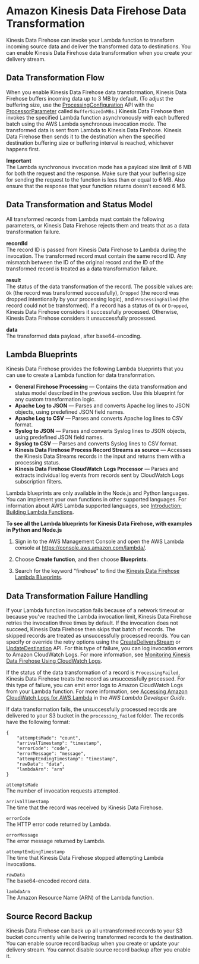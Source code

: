 # Amazon Kinesis Data Firehose Data Transformation<a name="data-transformation"></a>

Kinesis Data Firehose can invoke your Lambda function to transform incoming source data and deliver the transformed data to destinations\. You can enable Kinesis Data Firehose data transformation when you create your delivery stream\.

## Data Transformation Flow<a name="data-transformation-flow"></a>

When you enable Kinesis Data Firehose data transformation, Kinesis Data Firehose buffers incoming data up to 3 MB by default\. \(To adjust the buffering size, use the [ProcessingConfiguration](https://docs.aws.amazon.com/firehose/latest/APIReference/API_ProcessingConfiguration.html) API with the [ProcessorParameter](https://docs.aws.amazon.com/firehose/latest/APIReference/API_ProcessorParameter.html) called `BufferSizeInMBs`\.\) Kinesis Data Firehose then invokes the specified Lambda function asynchronously with each buffered batch using the AWS Lambda synchronous invocation mode\. The transformed data is sent from Lambda to Kinesis Data Firehose\. Kinesis Data Firehose then sends it to the destination when the specified destination buffering size or buffering interval is reached, whichever happens first\.

**Important**  
The Lambda synchronous invocation mode has a payload size limit of 6 MB for both the request and the response\. Make sure that your buffering size for sending the request to the function is less than or equal to 6 MB\. Also ensure that the response that your function returns doesn't exceed 6 MB\.

## Data Transformation and Status Model<a name="data-transformation-status-model"></a>

All transformed records from Lambda must contain the following parameters, or Kinesis Data Firehose rejects them and treats that as a data transformation failure\.

**recordId**  
The record ID is passed from Kinesis Data Firehose to Lambda during the invocation\. The transformed record must contain the same record ID\. Any mismatch between the ID of the original record and the ID of the transformed record is treated as a data transformation failure\.

**result**  
The status of the data transformation of the record\. The possible values are: `Ok` \(the record was transformed successfully\), `Dropped` \(the record was dropped intentionally by your processing logic\), and `ProcessingFailed` \(the record could not be transformed\)\. If a record has a status of `Ok` or `Dropped`, Kinesis Data Firehose considers it successfully processed\. Otherwise, Kinesis Data Firehose considers it unsuccessfully processed\.

**data**  
The transformed data payload, after base64\-encoding\.

## Lambda Blueprints<a name="lambda-blueprints"></a>

Kinesis Data Firehose provides the following Lambda blueprints that you can use to create a Lambda function for data transformation\.
+ **General Firehose Processing** — Contains the data transformation and status model described in the previous section\. Use this blueprint for any custom transformation logic\.
+ **Apache Log to JSON** — Parses and converts Apache log lines to JSON objects, using predefined JSON field names\.
+ **Apache Log to CSV** — Parses and converts Apache log lines to CSV format\.
+ **Syslog to JSON** — Parses and converts Syslog lines to JSON objects, using predefined JSON field names\.
+ **Syslog to CSV** — Parses and converts Syslog lines to CSV format\.
+ **Kinesis Data Firehose Process Record Streams as source** — Accesses the Kinesis Data Streams records in the input and returns them with a processing status\.
+ **Kinesis Data Firehose CloudWatch Logs Processor** — Parses and extracts individual log events from records sent by CloudWatch Logs subscription filters\.

Lambda blueprints are only available in the Node\.js and Python languages\. You can implement your own functions in other supported languages\. For information about AWS Lambda supported languages, see [Introduction: Building Lambda Functions](http://docs.aws.amazon.com/lambda/latest/dg/lambda-app.html)\.

**To see all the Lambda blueprints for Kinesis Data Firehose, with examples in Python and Node\.js**

1. Sign in to the AWS Management Console and open the AWS Lambda console at [https://console\.aws\.amazon\.com/lambda/](https://console.aws.amazon.com/lambda/)\.

1. Choose **Create function**, and then choose **Blueprints**\.

1. Search for the keyword "firehose" to find the [Kinesis Data Firehose Lambda Blueprints](https://console.aws.amazon.com/lambda/home?region=us-east-1#/create?f0=a3c%3D%3AZmlyZWhvc2U%3D&tab=blueprints)\.

## Data Transformation Failure Handling<a name="data-transformation-failure-handling"></a>

If your Lambda function invocation fails because of a network timeout or because you've reached the Lambda invocation limit, Kinesis Data Firehose retries the invocation three times by default\. If the invocation does not succeed, Kinesis Data Firehose then skips that batch of records\. The skipped records are treated as unsuccessfully processed records\. You can specify or override the retry options using the [CreateDeliveryStream](http://docs.aws.amazon.com/firehose/latest/APIReference/API_CreateDeliveryStream.html) or [UpdateDestination](http://docs.aws.amazon.com/firehose/latest/APIReference/API_UpdateDestination.html) API\. For this type of failure, you can log invocation errors to Amazon CloudWatch Logs\. For more information, see [Monitoring Kinesis Data Firehose Using CloudWatch Logs](monitoring-with-cloudwatch-logs.md)\.

If the status of the data transformation of a record is `ProcessingFailed`, Kinesis Data Firehose treats the record as unsuccessfully processed\. For this type of failure, you can emit error logs to Amazon CloudWatch Logs from your Lambda function\. For more information, see [Accessing Amazon CloudWatch Logs for AWS Lambda](http://docs.aws.amazon.com/lambda/latest/dg/monitoring-functions-logs.html) in the *AWS Lambda Developer Guide*\.

If data transformation fails, the unsuccessfully processed records are delivered to your S3 bucket in the `processing_failed` folder\. The records have the following format:

```
{
    "attemptsMade": "count",
    "arrivalTimestamp": "timestamp",
    "errorCode": "code",
    "errorMessage": "message",
    "attemptEndingTimestamp": "timestamp",
    "rawData": "data",
    "lambdaArn": "arn"
}
```

`attemptsMade`  
The number of invocation requests attempted\.

`arrivalTimestamp`  
The time that the record was received by Kinesis Data Firehose\.

`errorCode`  
The HTTP error code returned by Lambda\.

`errorMessage`  
The error message returned by Lambda\.

`attemptEndingTimestamp`  
The time that Kinesis Data Firehose stopped attempting Lambda invocations\.

`rawData`  
The base64\-encoded record data\.

`lambdaArn`  
The Amazon Resource Name \(ARN\) of the Lambda function\.

## Source Record Backup<a name="data-transformation-source-record-backup"></a>

Kinesis Data Firehose can back up all untransformed records to your S3 bucket concurrently while delivering transformed records to the destination\. You can enable source record backup when you create or update your delivery stream\. You cannot disable source record backup after you enable it\.